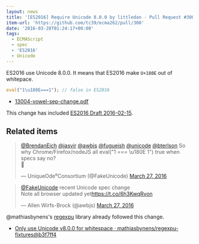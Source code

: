 ```yaml
---
layout: news
title: '[ES2016] Require Unicode 8.0.0 by littledan · Pull Request #300 · tc39/ecma262'
item-url: 'https://github.com/tc39/ecma262/pull/300'
date: '2016-03-28T01:24:17+00:00'
tags:
  - ECMAScript
  - spec
  - 'ES2016'
  - Unicode
---
```

ES2016 use Unicode 8.0.0.
It means that  ES2016 make `U+180E` out of whitepace.

```js
eval("1\u180E===1"); // false in ES2016
```

- [13004-vowel-sep-change.pdf](http://www.unicode.org/L2/L2013/13004-vowel-sep-change.pdf "13004-vowel-sep-change.pdf")

This change has included [ES2016 Draft 2016-02-15](https://github.com/tc39/ecma262/releases/tag/es2016-draft-20160215 "ES2016 Draft 2016-02-15").

## Related items

<blockquote class="twitter-tweet" data-conversation="none" data-lang="en"><p lang="en" dir="ltr"><a href="https://twitter.com/BrendanEich">@BrendanEich</a> <a href="https://twitter.com/jasvir">@jasvir</a> <a href="https://twitter.com/awbjs">@awbjs</a> <a href="https://twitter.com/fugueish">@fugueish</a> <a href="https://twitter.com/unicode">@unicode</a> <a href="https://twitter.com/bterlson">@bterlson</a> So why Chrome/Firefox/nodeJS all eval(&quot;1 === \u180E 1&quot;) true when specs say no? <br>🤔</p>&mdash; UniqueOde⁰Consortium (@FakeUnicode) <a href="https://twitter.com/FakeUnicode/status/713929097965993985">March 27, 2016</a></blockquote>
<script async src="//platform.twitter.com/widgets.js" charset="utf-8"></script>

<blockquote class="twitter-tweet" data-conversation="none" data-cards="hidden" data-partner="tweetdeck"><p lang="en" dir="ltr"><a href="https://twitter.com/FakeUnicode">@FakeUnicode</a> recent Unicode spec change<br> Note all browser updated yet<a href="https://t.co/6h3KwqRvon">https://t.co/6h3KwqRvon</a></p>&mdash; Allen Wirfs-Brock (@awbjs) <a href="https://twitter.com/awbjs/status/713929024259510272">March 27, 2016</a></blockquote>
<script async src="//platform.twitter.com/widgets.js" charset="utf-8"></script>

@mathiasbynens's [regexpu](https://github.com/mathiasbynens/regexpu "regexpu") library already followed this change.

- [Only use Unicode v8.0.0 for whitespace · mathiasbynens/regexpu-fixtures@b3f7ff4](https://github.com/mathiasbynens/regexpu-fixtures/commit/b3f7ff4d0bf2ff2eb68581ac959b9a987974e192 "Only use Unicode v8.0.0 for whitespace · mathiasbynens/regexpu-fixtures@b3f7ff4")
